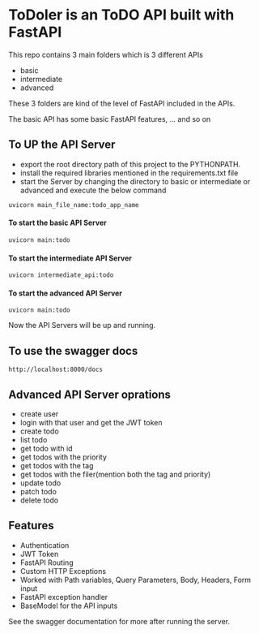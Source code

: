 # ToDoler is an ToDO API built with FastAPI

This repo contains 3 main folders which is 3 different APIs
- basic
- intermediate
- advanced

These 3 folders are kind of the level of FastAPI included in the APIs.

The basic API has some basic FastAPI features, ... and so on

## To UP the API Server

- export the root directory path of this project to the PYTHONPATH.
- install the required libraries mentioned in the requirements.txt file
- start the Server by changing the directory to basic or intermediate or advanced and execute the below command

```
uvicorn main_file_name:todo_app_name
```

#### To start the basic API Server

```
uvicorn main:todo
```

#### To start the intermediate API Server

```
uvicorn intermediate_api:todo
```

#### To start the advanced API Server

```
uvicorn main:todo
```

Now the API Servers will be up and running.

## To use the swagger docs

```
http://localhost:8000/docs
```

## Advanced API Server oprations

- create user
- login with that user and get the JWT token
- create todo
- list todo
- get todo with id
- get todos with the priority
- get todos with the tag
- get todos with the filer(mention both the tag and priority)
- update todo
- patch todo
- delete todo

## Features

- Authentication
- JWT Token
- FastAPI Routing
- Custom HTTP Exceptions
- Worked with Path variables, Query Parameters, Body, Headers, Form input
- FastAPI exception handler
- BaseModel for the API inputs


See the swagger documentation for more after running the server.

